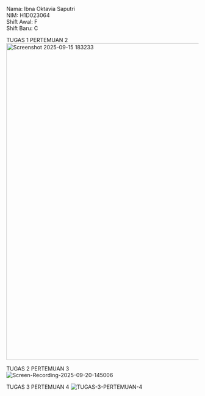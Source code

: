 Nama: Ibna Oktavia Saputri<br>
NIM: H1D023064<br>
Shift  Awal: F<br>
Shift Baru: C

TUGAS 1 PERTEMUAN 2<br>
<img width="632" height="832" alt="Screenshot 2025-09-15 183233" src="https://github.com/user-attachments/assets/f6fc30f5-fbcc-4c5e-925f-1481a676ed67" />


TUGAS 2 PERTEMUAN 3<br>
![Screen-Recording-2025-09-20-145006](https://github.com/user-attachments/assets/c163ed67-1029-413a-8c35-4db6e5c97d55)


TUGAS 3 PERTEMUAN 4
![TUGAS-3-PERTEMUAN-4](https://github.com/user-attachments/assets/f752a497-43ca-4f0a-b79b-014e4a33e73e)
